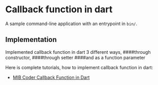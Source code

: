 # Callback function in dart

A sample command-line application with an entrypoint in `bin/`.

## Implementation

Implemented callback function in dart 3 different ways, 
####through constructor, 
####through setter 
####and as a function parameter

Here is complete tutorials, how to implement callback function in dart:

- [MIB Coder Callback Function in Dart](https://mibcoder.com/how-to-implement-a-callback-function-in-dart-in-3-different-easy-ways/)